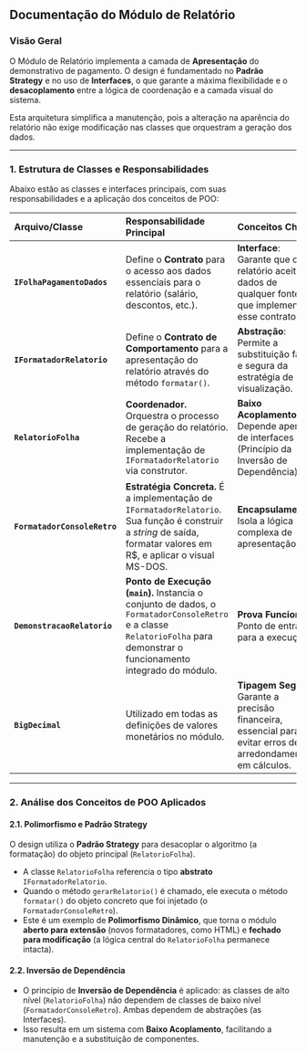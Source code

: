 ## Documentação do Módulo de Relatório 

### Visão Geral

O Módulo de Relatório implementa a camada de **Apresentação** do demonstrativo de pagamento. O design é fundamentado no **Padrão Strategy** e no uso de **Interfaces**, o que garante a máxima flexibilidade e o **desacoplamento** entre a lógica de coordenação e a camada visual do sistema.

Esta arquitetura simplifica a manutenção, pois a alteração na aparência do relatório não exige modificação nas classes que orquestram a geração dos dados.

---

### 1. Estrutura de Classes e Responsabilidades

Abaixo estão as classes e interfaces principais, com suas responsabilidades e a aplicação dos conceitos de POO:

| Arquivo/Classe | Responsabilidade Principal | Conceitos Chave |
| :--- | :--- | :--- |
| **`IFolhaPagamentoDados`** | Define o **Contrato** para o acesso aos dados essenciais para o relatório (salário, descontos, etc.). | **Interface**: Garante que o relatório aceita dados de qualquer fonte que implemente esse contrato. |
| **`IFormatadorRelatorio`** | Define o **Contrato de Comportamento** para a apresentação do relatório através do método `formatar()`. | **Abstração**: Permite a substituição fácil e segura da estratégia de visualização. |
| **`RelatorioFolha`** | **Coordenador.** Orquestra o processo de geração do relatório. Recebe a implementação de `IFormatadorRelatorio` via construtor. | **Baixo Acoplamento**: Depende apenas de interfaces (Princípio da Inversão de Dependência). |
| **`FormatadorConsoleRetro`** | **Estratégia Concreta.** É a implementação de `IFormatadorRelatorio`. Sua função é construir a *string* de saída, formatar valores em R$, e aplicar o visual MS-DOS. | **Encapsulamento**: Isola a lógica complexa de apresentação. |
| **`DemonstracaoRelatorio`** | **Ponto de Execução (`main`).** Instancia o conjunto de dados, o `FormatadorConsoleRetro` e a classe `RelatorioFolha` para demonstrar o funcionamento integrado do módulo. | **Prova Funcional**: Ponto de entrada para a execução. |
| **`BigDecimal`** | Utilizado em todas as definições de valores monetários no módulo. | **Tipagem Segura**: Garante a precisão financeira, essencial para evitar erros de arredondamento em cálculos. |

---

### 2. Análise dos Conceitos de POO Aplicados

#### 2.1. Polimorfismo e Padrão Strategy

O design utiliza o **Padrão Strategy** para desacoplar o algoritmo (a formatação) do objeto principal (`RelatorioFolha`).

* A classe `RelatorioFolha` referencia o tipo **abstrato** `IFormatadorRelatorio`.
* Quando o método `gerarRelatorio()` é chamado, ele executa o método `formatar()` do objeto concreto que foi injetado (o `FormatadorConsoleRetro`).
* Este é um exemplo de **Polimorfismo Dinâmico**, que torna o módulo **aberto para extensão** (novos formatadores, como HTML) e **fechado para modificação** (a lógica central do `RelatorioFolha` permanece intacta).

#### 2.2. Inversão de Dependência

* O princípio de **Inversão de Dependência** é aplicado: as classes de alto nível (`RelatorioFolha`) não dependem de classes de baixo nível (`FormatadorConsoleRetro`). Ambas dependem de abstrações (as Interfaces).
* Isso resulta em um sistema com **Baixo Acoplamento**, facilitando a manutenção e a substituição de componentes.

